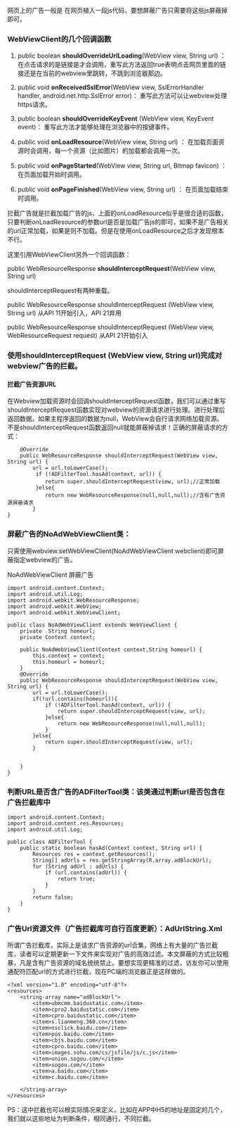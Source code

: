 网页上的广告一般是 在网页植入一段js代码，要想屏蔽广告只需要将这些js屏蔽掉即可。

### WebViewClient的几个回调函数

1. public boolean **shouldOverrideUrlLoading**(WebView view, String url) ：
在点击请求的是链接是才会调用，重写此方法返回true表明点击网页里面的链接还是在当前的webview里跳转，不跳到浏览器那边。
 
2. public void **onReceivedSslError**(WebView view, SslErrorHandler handler, android.net.http.SslError error)：
重写此方法可以让webview处理https请求。

3. public boolean **shouldOverrideKeyEvent** (WebView view, KeyEvent event)：
重写此方法才能够处理在浏览器中的按键事件。

4. public void **onLoadResource**(WebView view, String url) ：
在加载页面资源时会调用，每一个资源（比如图片）的加载都会调用一次。

5. public void **onPageStarted**(WebView view, String url, Bitmap favicon) ：
在页面加载开始时调用。

6. public void **onPageFinished**(WebView view, String url) ：
在页面加载结束时调用。


拦截广告就是拦截加载广告的js，上面的onLoadResource似乎是很合适的函数，只要判断onLoadResource的参数url是否是加载广告js的即可，如果不是广告相关的url正常加载，如果是则不加载。但是在使用onLoadResource之后才发现根本不行。

这里引用WebViewClient另外一个回调函数：

public WebResourceResponse **shouldInterceptRequest**(WebView view, String url)

shouldInterceptRequest有两种重载。

public WebResourceResponse shouldInterceptRequest (WebView view, String url) 从API 11开始引入，API 21弃用

public WebResourceResponse shouldInterceptRequest (WebView view, WebResourceRequest request) 从API 21开始引入


### 使用shouldInterceptRequest (WebView view, String url)完成对webview广告的拦截。

#### 拦截广告资源URL

在Webview加载资源时会回调shouldInterceptRequest函数，我们可以通过重写shouldInterceptRequest函数实现对webview的资源请求进行处理。进行处理后返回数据。如果主程序返回的数据为null，WebView会自行请求网络加载资源。不是shouldInterceptRequest函数返回null就能屏蔽掉请求！正确的屏蔽请求的方式：

		@Override
	    public WebResourceResponse shouldInterceptRequest(WebView view, String url) {
	        url = url.toLowerCase();
			 if (!ADFilterTool.hasAd(context, url)) {
				return super.shouldInterceptRequest(view, url);//正常加载
			 }else{
				return new WebResourceResponse(null,null,null);//含有广告资源屏蔽请求
			}
	}


### 屏蔽广告的NoAdWebViewClient类：
 只需使用webview.setWebViewClient(NoAdWebViewClient webclient)即可屏蔽指定webview的广告。

NoAdWebViewClient 屏蔽广告

	import android.content.Context;
	import android.util.Log;
	import android.webkit.WebResourceResponse;
	import android.webkit.WebView;
	import android.webkit.WebViewClient;
	 
	public class NoAdWebViewClient extends WebViewClient {
	    private  String homeurl;
	    private Context context;
	 
	    public NoAdWebViewClient(Context context,String homeurl) {
	        this.context = context;
	        this.homeurl = homeurl;
	    }
	    @Override
	    public WebResourceResponse shouldInterceptRequest(WebView view, String url) {
	        url = url.toLowerCase();
	        if(!url.contains(homeurl)){
	            if (!ADFilterTool.hasAd(context, url)) {
	                return super.shouldInterceptRequest(view, url);
	            }else{
	                return new WebResourceResponse(null,null,null);
	            }
	        }else{
	            return super.shouldInterceptRequest(view, url);
	        }
	 
	 
	    }
	}


### 判断URL是否含广告的ADFilterTool类：该类通过判断url是否包含在广告拦截库中

	import android.content.Context;
	import android.content.res.Resources;
	import android.util.Log;
	 
	public class ADFilterTool {
	    public static boolean hasAd(Context context, String url) {
	        Resources res = context.getResources();
	        String[] adUrls = res.getStringArray(R.array.adBlockUrl);
	        for (String adUrl : adUrls) {
	            if (url.contains(adUrl)) {
	                return true;
	            }
	        }
	        return false;
	    }
	}

### 广告Url资源文件（广告拦截库可自行百度更新）：AdUrlString.Xml

所谓广告拦截库，实际上是请求广告资源的url合集，网络上有大量的广告拦截库，读者可以定期更新一下文件来实现对广告的高效过滤。本文屏蔽的方式比较粗暴，凡是含有广告资源的域名统统禁止。要想实现更精准的过滤，访友你可以使用通配符匹配url的方式进行拦截，现在PC端的浏览器正是这样做的。

	<?xml version="1.0" encoding="utf-8"?>
	<resources>
	    <string-array name="adBlockUrl">
	        <item>ubmcmm.baidustatic.com</item>
	        <item>cpro2.baidustatic.com</item>
	        <item>cpro.baidustatic.com</item>
	        <item>s.lianmeng.360.cn</item>
	        <item>nsclick.baidu.com</item>
	        <item>pos.baidu.com</item>
	        <item>cbjs.baidu.com</item>
	        <item>cpro.baidu.com</item>
	        <item>images.sohu.com/cs/jsfile/js/c.js</item>
	        <item>union.sogou.com/</item>
	        <item>sogou.com/</item>
	        <item>a.baidu.com</item>
	        <item>c.baidu.com</item>
	 
	    </string-array>
	</resources>
 
PS：这中拦截也可以根实际情况来定义，比如在APP中H5的地址是固定的几个，我们就以这些地址为判断条件，相同通行，不同拦截。